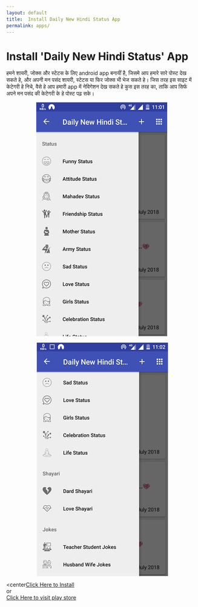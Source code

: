 ```yaml
---
layout: default
title:  Install Daily New Hindi Status App
permalink: apps/
---
```

<div class="home">
  <h1 class="page-heading">Install 'Daily New Hindi Status' App</h1>
<p>हमने शायरी, जोक्स और स्टेटस के लिए android app बनायीं है, जिसमे आप हमारे सारे पोस्ट देख सकते हे, और अपनी मन पसंद शायरी, स्टेटस या फिर जोक्स भी भेज सकते हे। जिस तरह इस साइट में केटेगरी हे निचे, वैसे हे आप हमारी app में नेविगेशन देख सकते हे कुस इस तरह का, ताकि आप सिर्फ अपने मन पसंद की केटेगरी के हे पोस्ट पढ़ सके। </p>

<a target="_blank" href="market://details?id=in.mdsfeed"><img style="max-width:100%;display:block;margin:auto;vertical-align:middle" src="/myApp1.png" alt="Daily New Hindi Status App"/></a><br/>
<a target="_blank" href="market://details?id=in.mdsfeed"><img style="max-width:100%;display:block;margin:auto;vertical-align:middle" src="/myApp2.png" alt="Daily New Hindi Status App"/></a>

<center<a target="_blank" href="market://details?id=in.mdsfeed">Click Here to Install</a><br/>or<br/>
<a target="_blank" href="https://play.google.com/store/apps/details?id=in.mdsfeed">Click Here to visit play store</a></center>
</div>
